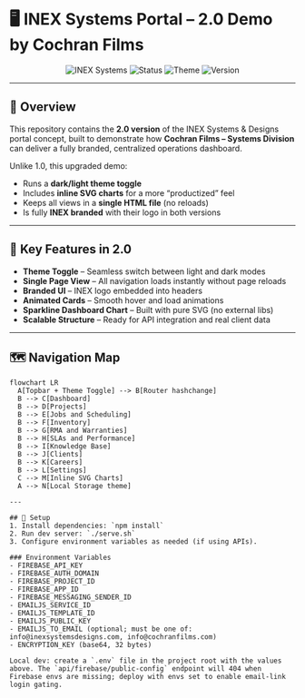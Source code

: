 # 🖥️ INEX Systems Portal – 2.0 Demo by Cochran Films

<div align="center">

![INEX Systems](https://img.shields.io/badge/INEX%20Systems%20&%20Designs-Innovation%20Driven-red?style=for-the-badge&logo=appveyor)
![Status](https://img.shields.io/badge/Status-Live%20Demo-brightgreen?style=for-the-badge&logo=vercel)
![Theme](https://img.shields.io/badge/Theme-Dark%20%26%20Light-blueviolet?style=for-the-badge&logo=tailwindcss)
![Version](https://img.shields.io/badge/Version-2.0-orange?style=for-the-badge&logo=github)

</div>

---

## 🚀 Overview
This repository contains the **2.0 version** of the INEX Systems & Designs portal concept, built to demonstrate how **Cochran Films – Systems Division** can deliver a fully branded, centralized operations dashboard.

Unlike 1.0, this upgraded demo:
- Runs a **dark/light theme toggle**
- Includes **inline SVG charts** for a more “productized” feel
- Keeps all views in a **single HTML file** (no reloads)
- Is fully **INEX branded** with their logo in both versions

---

## 🌟 Key Features in 2.0
- **Theme Toggle** – Seamless switch between light and dark modes
- **Single Page View** – All navigation loads instantly without page reloads
- **Branded UI** – INEX logo embedded into headers
- **Animated Cards** – Smooth hover and load animations
- **Sparkline Dashboard Chart** – Built with pure SVG (no external libs)
- **Scalable Structure** – Ready for API integration and real client data

---

## 🗺️ Navigation Map
```mermaid
flowchart LR
  A[Topbar + Theme Toggle] --> B[Router hashchange]
  B --> C[Dashboard]
  B --> D[Projects]
  B --> E[Jobs and Scheduling]
  B --> F[Inventory]
  B --> G[RMA and Warranties]
  B --> H[SLAs and Performance]
  B --> I[Knowledge Base]
  B --> J[Clients]
  B --> K[Careers]
  B --> L[Settings]
  C --> M[Inline SVG Charts]
  A --> N[Local Storage theme]

---

## 🔧 Setup
1. Install dependencies: `npm install`
2. Run dev server: `./serve.sh`
3. Configure environment variables as needed (if using APIs).

### Environment Variables
- FIREBASE_API_KEY
- FIREBASE_AUTH_DOMAIN
- FIREBASE_PROJECT_ID
- FIREBASE_APP_ID
- FIREBASE_MESSAGING_SENDER_ID
- EMAILJS_SERVICE_ID
- EMAILJS_TEMPLATE_ID
- EMAILJS_PUBLIC_KEY
- EMAILJS_TO_EMAIL (optional; must be one of: info@inexsystemsdesigns.com, info@cochranfilms.com)
- ENCRYPTION_KEY (base64, 32 bytes)

Local dev: create a `.env` file in the project root with the values above. The `api/firebase/public-config` endpoint will 404 when Firebase envs are missing; deploy with envs set to enable email‑link login gating.
